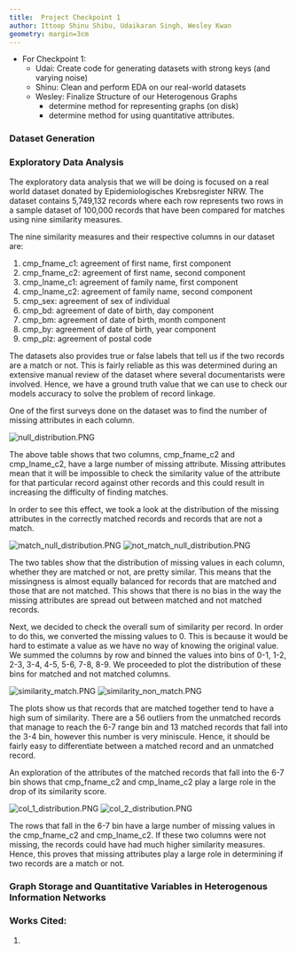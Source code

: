 ```yaml
---
title:  Project Checkpoint 1
author: Ittoop Shinu Shibu, Udaikaran Singh, Wesley Kwan
geometry: margin=3cm
---
```

- For Checkpoint 1:
	- Udai: Create code for generating datasets with strong keys (and varying noise)
	- Shinu: Clean and perform EDA on our real-world datasets
	- Wesley: Finalize Structure of our Heterogenous Graphs
		- determine method for representing graphs (on disk)
		- determine method for using quantitative attributes.

### Dataset Generation

### Exploratory Data Analysis

The exploratory data analysis that we will be doing is focused on a real world dataset donated by Epidemiologisches Krebsregister NRW. The dataset contains 5,749,132 records where each row represents two rows in a sample dataset of 100,000 records that have been compared for matches using nine similarity measures.

The nine similarity measures and their respective columns in our dataset are:

1. cmp_fname_c1: agreement of first name, first component
2. cmp_fname_c2: agreement of first name, second component
3. cmp_lname_c1: agreement of family name, first component
4. cmp_lname_c2: agreement of family name, second component
5. cmp_sex: agreement of sex of individual
6. cmp_bd: agreement of date of birth, day component
7. cmp_bm: agreement of date of birth, month component
8. cmp_by: agreement of date of birth, year component
9. cmp_plz: agreement of postal code

The datasets also provides true or false labels that tell us if the two records are a match or not. This is fairly reliable as this was determined during an extensive manual review of the dataset where several documentarists were involved. Hence, we have a ground truth value that we can use to check our models accuracy to solve the problem of record linkage.

One of the first surveys done on the dataset was to find the number of missing attributes in each column.

![null_distribution.PNG](/image)

The above table shows that two columns, cmp_fname_c2 and cmp_lname_c2, have a large number of missing attribute. Missing attributes mean that it will be impossible to check the similarity value of the attribute for that particular record against other records and this could result in increasing the difficulty of finding matches.

In order to see this effect, we took a look at the distribution of the missing attributes in the correctly matched records and records that are not a match.

![match_null_distribution.PNG](/image)
![not_match_null_distribution.PNG](/image)

The two tables show that the distribution of missing values in each column, whether they are matched or not, are pretty similar. This means that the missingness is almost equally balanced for records that are matched and those that are not matched. This shows that there is no bias in the way the missing attributes are spread out between matched and not matched records.

Next, we decided to check the overall sum of similarity per record. In order to do this, we converted the missing values to 0. This is because it would be hard to estimate a value as we have no way of knowing the original value.
We summed the columns by row and binned the values into bins of 0-1, 1-2, 2-3, 3-4, 4-5, 5-6, 7-8, 8-9. We proceeded to plot the distribution of these bins for matched and not matched columns.

![similarity_match.PNG](/image)
![similarity_non_match.PNG](/image)

The plots show us that records that are matched together tend to have a high sum of similarity. There are a 56 outliers from the unmatched records that manage to reach the 6-7 range bin and 13 matched records that fall into the 3-4 bin, however this number is very miniscule. Hence, it should be fairly easy to differentiate between a matched record and an unmatched record.

An exploration of the attributes of the matched records that fall into the 6-7 bin shows that cmp_fname_c2 and cmp_lname_c2 play a large role in the drop of its similarity score.

![col_1_distribution.PNG](/image)
![col_2_distribution.PNG](/image)

The rows that fall in the 6-7 bin have a large number of missing values in the cmp_fname_c2 and cmp_lname_c2. If these two columns were not missing, the records could have had much higher similarity measures. Hence, this proves that missing attributes play a large role in determining if two records are a match or not.






### Graph Storage and Quantitative Variables in Heterogenous Information Networks

### Works Cited:

1.
